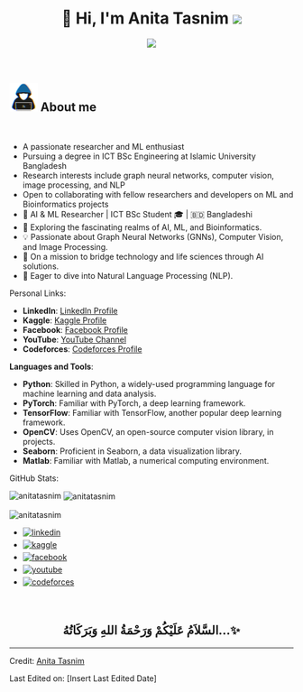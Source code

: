 <h1 align="center"><b>👋 Hi, I'm Anita Tasnim </b><img src="[https://giphy.com/gifs/transparent-hvRJCLFzcasrR4ia7z?utm_source=media-link&utm_medium=landing&utm_campaign=Media%20Links&utm_term=]" width="100"></h1>
<!--  -->
<p align="center">
  <a href="https://github.com/DenverCoder1/readme-typing-svg"><img src="https://readme-typing-svg.herokuapp.com?font=Time+New+Roman&color=cyan&size=25&center=true&vCenter=true&width=600&height=100&lines=Assalamu+Alaikum+Warahmatullah..;++;Passionate+Researcher+and+ML+Enthusiast,;Pursuing+ICT+BSc+Engineering,;Focused+on+Graph+Neural+Networks,;.Open+to+ML+and+Bioinformatics+Collaborations."></a>
</p>

<br>

## <picture><img src="https://github.com/0xAbdulKhalid/0xAbdulKhalid/raw/main/assets/mdImages/about_me.gif" width="50px"></picture> **About me**


<br>

-  A passionate researcher and ML enthusiast
-  Pursuing a degree in ICT BSc Engineering at Islamic University Bangladesh
-  Research interests include graph neural networks, computer vision, image processing, and NLP
-  Open to collaborating with fellow researchers and developers on ML and Bioinformatics projects
-  🧠 AI & ML Researcher | ICT BSc Student 🎓 | 🇧🇩 Bangladeshi
-  🌱 Exploring the fascinating realms of AI, ML, and Bioinformatics.
-  💡 Passionate about Graph Neural Networks (GNNs), Computer Vision, and Image Processing.
-  🚀 On a mission to bridge technology and life sciences through AI solutions.
-  📖 Eager to dive into Natural Language Processing (NLP).

Personal Links:

- **LinkedIn**: [LinkedIn Profile](https://linkedin.com/in/anita-tasnim)
- **Kaggle**: [Kaggle Profile](https://kaggle.com/anita-tasnim)
- **Facebook**: [Facebook Profile](https://fb.com/proma102367)
- **YouTube**: [YouTube Channel](https://www.youtube.com/c/anita-tasnim)
- **Codeforces**: [Codeforces Profile](https://codeforces.com/profile/12anitatasnim)

**Languages and Tools**:

- **Python**: Skilled in Python, a widely-used programming language for machine learning and data analysis.
- **PyTorch**: Familiar with PyTorch, a deep learning framework.
- **TensorFlow**: Familiar with TensorFlow, another popular deep learning framework.
- **OpenCV**: Uses OpenCV, an open-source computer vision library, in projects.
- **Seaborn**: Proficient in Seaborn, a data visualization library.
- **Matlab**: Familiar with Matlab, a numerical computing environment.

GitHub Stats:

<p align="left">
  <img align="left" src="https://github-readme-stats.vercel.app/api/top-langs?username=anitatasnim&show_icons=true&locale=en&layout=compact" alt="anitatasnim" />
</p>

<p>&nbsp;<img align="center" src="https://github-readme-stats.vercel.app/api?username=anitatasnim&show_icons=true&locale=en" alt="anitatasnim" /></p>

<p><img align="center" src="https://github-readme-streak-stats.herokuapp.com/?user=anitatasnim&" alt="anitatasnim" /></p>

<ul>

<li>
<a href="https://linkedin.com/in/anita-tasnim" target="_blank">
<img src="https://img.shields.io/badge/linkedin%3A%20Anita%20Tasnim-%2300acee.svg?color=405DE6&style=for-the-badge&logo=linkedin&logoColor=white" alt=linkedin style="margin-bottom: 5px;"/>
</a>
</li>

<li>
<a href="https://kaggle.com/anita-tasnim" target="_blank">
<img src="https://img.shields.io/badge/kaggle%3A%20Anita%20Tasnim-%2300acee.svg?color=20BEFF&style=for-the-badge&logo=kaggle&logoColor=white" alt=kaggle style="margin-bottom: 5px;"/>
</a>
</li>

<li>
<a href="https://fb.com/proma102367" target="_blank">
<img src="https://img.shields.io/badge/facebook%3A%20Anita%20Tasnim-%2300acee.svg?color=1877F2&style=for-the-badge&logo=facebook&logoColor=white" alt=facebook style="margin-bottom: 5px;"/>
</a>
</li>

<li>
<a href="https://www.youtube.com/c/anita-tasnim" target="_blank">
<img src="https://img.shields.io/badge/youtube%3A%20Anita%20Tasnim-%2300acee.svg?color=FF0000&style=for-the-badge&logo=youtube&logoColor=white" alt=youtube style="margin-bottom: 5px;"/>
</a>
</li>

<li>
<a href="https://codeforces.com/profile/12anitatasnim" target="_blank">
<img src="https://img.shields.io/badge/codeforces%3A%2012anitatasnim-%2300acee.svg?color=1F8ACB&style=for-the-badge&logo=codeforces&logoColor=white" alt=codeforces style="margin-bottom: 5px;"/>
</a>
</li>
</ul>

</div>

<br>

<div align='center'>

## <b>السَّلاَمُ عَلَيْكُمْ وَرَحْمَةُ اللهِ وَبَرَكَاتُهُ...✨</b>

</div>

---

Credit: [Anita Tasnim](https://linkedin.com/in/anita-tasnim)

Last Edited on: [Insert Last Edited Date]

